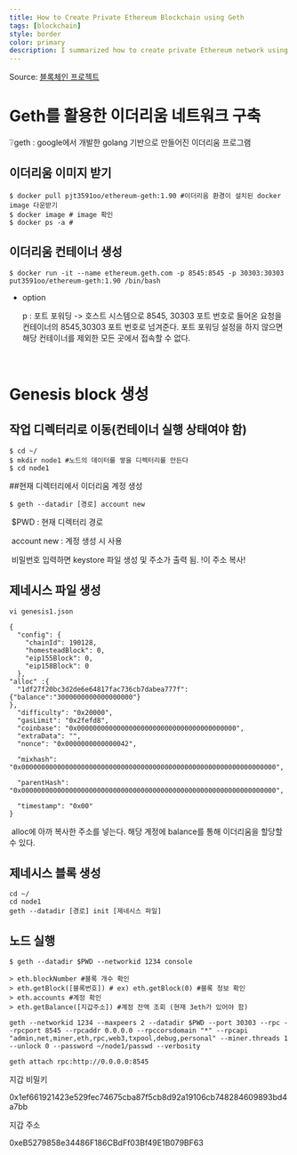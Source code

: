 ```yaml
---
title: How to Create Private Ethereum Blockchain using Geth
tags: [blockchain]
style: border
color: primary
description: I summarized how to create private Ethereum network using geth.
---
```


Source: [블록체인 프로젝트](https://blgo.naver.com/pjt3591oo)



# Geth를 활용한 이더리움 네트워크 구축



❔geth : google에서 개발한 golang 기반으로 만들어진 이더리움 프로그램



## 이더리움 이미지 받기

```
$ docker pull pjt3591oo/ethereum-geth:1.90 #이더리움 환경이 설치된 docker image 다운받기
$ docker image # image 확인
$ docker ps -a # 
```

## 이더리움 컨테이너 생성

```
$ docker run -it --name ethereum.geth.com -p 8545:8545 -p 30303:30303 put3591oo/ethereum-geth:1.90 /bin/bash
```

 -  option

    p : 포트 포워딩 -> 호스트 시스템으로 8545, 30303 포트 번호로 들어온 요청을 컨테이너의 8545,30303 포트 번호로 넘겨준다. 포트 포워딩 설정을 하지 않으면 해당 컨테이너를 제외한 모든 곳에서 접속할 수 없다.

    ​

# Genesis block 생성

## 작업 디렉터리로 이동(컨테이너 실행 상태여야 함)

```
$ cd ~/
$ mkdir node1 #노드의 데이터를 쌓을 디렉터리를 만든다
$ cd node1
```



##현재 디렉터리에서  이더리움 계정 생성 

```
$ geth --datadir [경로] account new
```

​	$PWD : 현재 디렉터리 경로

​	account new : 계정 생성 시 사용

​	비밀번호 입력하면 keystore 파일 생성 및 주소가 출력 됨. !이 주소 복사!

## 제네시스 파일 생성

```
vi genesis1.json
```

```
{
  "config": {
    "chainId": 190128,
    "homesteadBlock": 0,
    "eip155Block": 0,
    "eip158Block": 0
  },
"alloc" :{
  "1df27f20bc3d2de6e64817fac736cb7dabea777f":{"balance":"3000000000000000000"}
},
  "difficulty": "0x20000",
  "gasLimit": "0x2fefd8",
  "coinbase": "0x0000000000000000000000000000000000000000",
  "extraData": "",
  "nonce": "0x0000000000000042",

  "mixhash": "0x0000000000000000000000000000000000000000000000000000000000000000",

  "parentHash": "0x0000000000000000000000000000000000000000000000000000000000000000",

  "timestamp": "0x00"
}
```

​	alloc에 아까 복사한 주소를 넣는다. 해당 계정에 balance를 통해 이더리움을 할당할 수 있다.

## 제네시스 블록 생성

```
cd ~/
cd node1
geth --datadir [경로] init [제네시스 파일]
```

## 노드 실행

```
$ geth --datadir $PWD --networkid 1234 console
```

```
> eth.blockNumber #블록 개수 확인
> eth.getBlock([블록번호]) # ex) eth.getBlock(0) #블록 정보 확인
> eth.accounts #계정 확인
> eth.getBalance([지갑주소]) #계정 잔액 조회 (현재 3eth가 있어야 함)
```





```
geth --networkid 1234 --maxpeers 2 --datadir $PWD --port 30303 --rpc --rpcport 8545 --rpcaddr 0.0.0.0 --rpccorsdomain "*" --rpcapi "admin,net,miner,eth,rpc,web3,txpool,debug,personal" --miner.threads 1 --unlock 0 --password ~/node1/passwd --verbosity
```



```
geth attach rpc:http://0.0.0.0:8545
```



지갑 비밀키

0x1ef661921423e529fec74675cba87f5cb8d92a19106cb748284609893bd4a7bb



지갑 주소

0xeB5279858e34486F186CBdFf03Bf49E1B079BF63


